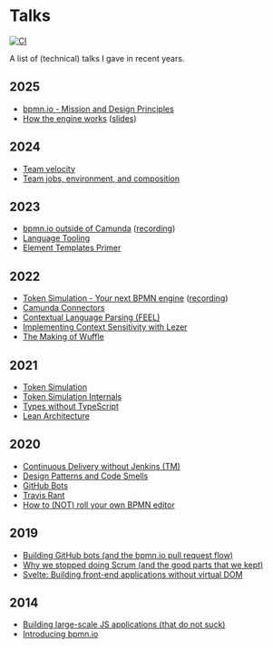 # Talks

[![CI](https://github.com/nikku/talks/actions/workflows/CI.yml/badge.svg)](https://github.com/nikku/talks/actions/workflows/CI.yml)

A list of (technical) talks I gave in recent years.

## 2025

* [bpmn.io - Mission and Design Principles](./2025-bpmn-io-mission-design-principles)
* [How the engine works](./2025-how-the-engine-works) ([slides](https://nikku.github.io/talks/2025-how-the-engine-works/))

## 2024

* [Team velocity](./2024-team-velocity)
* [Team jobs, environment, and composition](./2024-team-jobs-environment-composition)

## 2023

* [bpmn.io outside of Camunda](./2023-bpmn-io-outside-of-camunda) ([recording](https://page.camunda.com/camunda-community-summit-2023-bpmnio-outside-of-camunda#main_content-module-4))
* [Language Tooling](https://nikku.github.io/talks/2023-language-tooling/)
* [Element Templates Primer](https://nikku.github.io/talks/2023-element-templates-primer/)

## 2022

* [Token Simulation - Your next BPMN engine](./2022-token-simulation-your-next-bpmn-engine) ([recording](https://page.camunda.com/ccs2022-bpmn-js-token-simulation))
* [Camunda Connectors](https://nikku.github.io/talks/2022-camunda-connectors/)
* [Contextual Language Parsing (FEEL)](https://nikku.github.io/talks/2022-context-sensitive-language-parsing-feel/)
* [Implementing Context Sensitivity with Lezer](https://nikku.github.io/talks/2022-implementing-context-sensitivity-with-lezer/)
* [The Making of Wuffle](https://nikku.github.io/talks/2022-making-of-wuffle/)

## 2021

* [Token Simulation](./2021-token-simulation#readme)
* [Token Simulation Internals](./2021-token-simulation-internals#readme)
* [Types without TypeScript](./2021-types-without-typescript#readme)
* [Lean Architecture](./2021-lean-architecture#readme)

## 2020

* [Continuous Delivery without Jenkins (TM)](./2020-continuous-delivery-without-jenkins-tm#readme)
* [Design Patterns and Code Smells](./2020-design-pattern-code-smells#readme)
* [GitHub Bots](./2020-github-bots#readme)
* [Travis Rant](./2020-travis-rant#readme)
* [How to (NOT) roll your own BPMN editor](https://github.com/nikku/roll-your-own-bpmn-editor)

## 2019

* [Building GitHub bots (and the bpmn.io pull request flow)](https://speakerdeck.com/nikku/building-github-bots-and-the-bpmn-dot-io-pull-request-flow)
* [Why we stopped doing Scrum (and the good parts that we kept)](https://speakerdeck.com/nikku/why-we-stopped-doing-scrum-and-the-good-parts-we-kept)
* [Svelte: Building front-end applications without virtual DOM](https://speakerdeck.com/nikku/svelte-building-front-end-applications-without-virtual-dom)

## 2014

* [Building large-scale JS applications (that do not suck)](https://speakerdeck.com/nikku/building-large-scale-javascript-applications)
* [Introducing bpmn.io](https://speakerdeck.com/nikku/intoducing-bpmn-dot-io)
